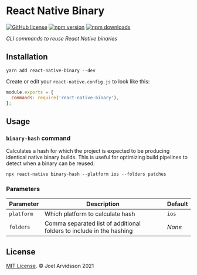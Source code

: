 # React Native Binary

[![GitHub license](https://img.shields.io/npm/l/react-native-binary.svg)](https://github.com/oblador/react-native-binary/blob/master/LICENSE) [![npm version](https://img.shields.io/npm/v/react-native-binary.svg)](https://npmjs.com/package/react-native-binary) [![npm downloads](https://img.shields.io/npm/dm/react-native-binary.svg)](https://npmjs.com/package/react-native-binary)

_CLI commands to reuse React Native binaries_

## Installation

```
yarn add react-native-binary --dev
```

Create or edit your `react-native.config.js` to look like this:

```js
module.exports = {
  commands: require('react-native-binary'),
};
```

## Usage

### `binary-hash` command

Calculates a hash for which the project is expected to be producing identical native binary builds. This is useful for optimizing build pipelines to detect when a binary can be reused.

```
npx react-native binary-hash --platform ios --folders patches
```

### Parameters

| **Parameter** | **Description**                                                      | **Default** |
| ------------- | -------------------------------------------------------------------- | ----------- |
| `platform`    | Which platform to calculate hash                                     | `ios`       |
| `folders`     | Comma separated list of additional folders to include in the hashing | _None_      |

## License

[MIT License](http://opensource.org/licenses/mit-license.html). © Joel Arvidsson 2021
